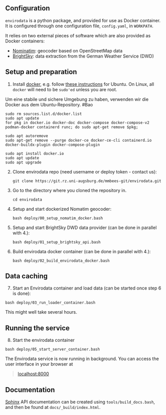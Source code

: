 ## Configuration

`envirodata` is a python package, and provided for use as Docker container. It is configured through one configuration file, `config.yaml`, in `WORKPATH`.

It relies on two external pieces of software which are also provided as Docker containers:

- [Nominatim](https://nominatim.org): geocoder based on OpenStreetMap data
- [BrightSky](https://brightsky.dev): data extraction from the German Weather Service (DWD)

## Setup and preparation

1. Install [docker](https://www.docker.com), e.g. follow [these instructions](https://docs.docker.com/engine/install/ubuntu/#install-using-the-repository) for Ubuntu. On Linux, all `docker` will need to be `sudo'ed` unless you are root.

Um eine stabile und sichere Umgebung zu haben, verwenden wir die Docker aus dem Ubuntu-Repository. #Bao 

```
sudo rm sources.list.d/docker.list
sudo apt update
for pkg in docker.io docker-doc docker-compose docker-compose-v2 podman-docker containerd runc; do sudo apt-get remove $pkg; 

sudo apt autoremove
sudo apt-get remove --purge docker-ce docker-ce-cli containerd.io docker-buildx-plugin docker-compose-plugin

sudo apt install docker.io
sudo apt update
sudo apt upgrade
```

2. Clone envirodata repo (need username or deploy token - contact us):

   `git clone https://git.rz.uni-augsburg.de/mmbees-git/envirodata.git`

3. Go to the directory where you cloned the repository in.

   `cd envirodata`

4. Setup and start dockerized Nomatim geocoder:

   `bash deploy/00_setup_nomatim_docker.bash`

5. Setup and start BrightSky DWD data provider (can be done in parallel with 4.):

   `bash deploy/01_setup_brightsky_api.bash`

6. Build envirodata docker container (can be done in parallel with 4.):

   `bash deploy/02_build_envirodata_docker.bash`

## Data caching

7. Start an Envirodata container and load data (can be started once step 6 is done):

  `bash deploy/03_run_loader_container.bash`

This might well take several hours.

## Running the service

8. Start the envirodata container

  `bash deploy/05_start_server_container.bash`

The Envirodata service is now running in background. You can access the user interface in your browser at

> [localhost:8000](http://localhost:8000/)

## Documentation

[Sphinx](https://www.sphinx-doc.org/en/master/) API documentation can be created using `tools/build_docs.bash`, and then be found at `docs/_build/index.html`.
